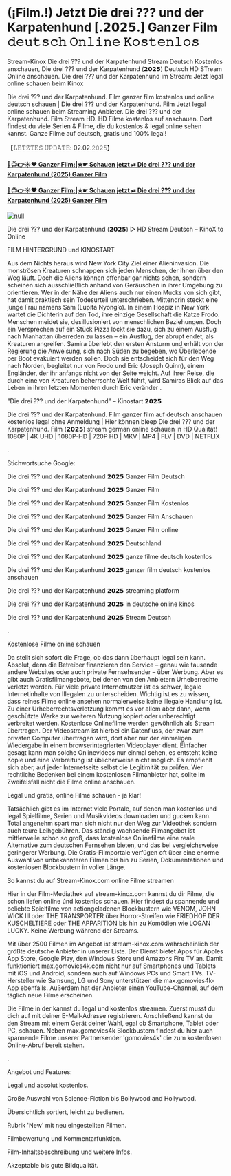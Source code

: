 # (¡Film.!) Jetzt Die drei ??? und der Karpatenhund [.𝟮𝟬𝟮𝟱.] Ganzer Film 𝚍𝚎𝚞𝚝𝚜𝚌𝚑 𝙾𝚗𝚕𝚒𝚗𝚎 𝙺𝚘𝚜𝚝𝚎𝚗𝚕𝚘𝚜

Stream-Kinox Die drei ??? und der Karpatenhund Stream Deutsch Kostenlos anschauen, Die drei ??? und der Karpatenhund (𝟮𝟬𝟮𝟱) Deutsch HD STream Online anschauen. Die drei ??? und der Karpatenhund im Stream: Jetzt legal online schauen beim Kinox

Die drei ??? und der Karpatenhund. Film ganzer film kostenlos und online deutsch schauen | Die drei ??? und der Karpatenhund. Film Jetzt legal online schauen beim Streaming Anbieter. Die drei ??? und der Karpatenhund. Film Stream HD. HD Filme kostenlos auf anschauen. Dort findest du viele Serien & Filme, die du kostenlos & legal online sehen kannst. Ganze Filme auf deutsch, gratis und 100% legal!

【𝙻𝙴𝚃𝚉𝚃𝙴𝚂 𝚄𝙿𝙳𝙰𝚃𝙴: 02.02.𝟸𝟶𝟸𝟻】

#### [🔴📺👉☀️♥ Ganzer Film:|✮☛ Schauen jetzt ⏯ Die drei ??? und der Karpatenhund (2025) Ganzer Film](https://t.co/vx0pIcAWNS)

#### [🔴📺👉☀️♥ Ganzer Film:|✮☛ Schauen jetzt ⏯ Die drei ??? und der Karpatenhund (2025) Ganzer Film](https://t.co/vx0pIcAWNS)

[![null](https://static.wixstatic.com/media/855a25_043b5abeb4ae4d35ac003198e7fe56ed~mv2.gif)](https://t.co/vx0pIcAWNS)

Die drei ??? und der Karpatenhund (𝟮𝟬𝟮𝟱) ▷ HD Stream Deutsch – KinoX to Online

FILM HINTERGRUND und KINOSTART

Aus dem Nichts heraus wird New York City Ziel einer Alieninvasion. Die monströsen Kreaturen schnappen sich jeden Menschen, der ihnen über den Weg läuft. Doch die Aliens können offenbar gar nichts sehen, sondern scheinen sich ausschließlich anhand von Geräuschen in ihrer Umgebung zu orientieren. Wer in der Nähe der Aliens auch nur einen Mucks von sich gibt, hat damit praktisch sein Todesurteil unterschrieben. Mittendrin steckt eine junge Frau namens Sam (Lupita Nyong’o). In einem Hospiz in New York wartet die Dichterin auf den Tod, ihre einzige Gesellschaft die Katze Frodo. Menschen meidet sie, desillusioniert von menschlichen Beziehungen. Doch ein Versprechen auf ein Stück Pizza lockt sie dazu, sich zu einem Ausflug nach Manhattan überreden zu lassen – ein Ausflug, der abrupt endet, als Kreaturen angreifen. Samira überlebt den ersten Ansturm und erhält von der Regierung die Anweisung, sich nach Süden zu begeben, wo Überlebende per Boot evakuiert werden sollen. Doch sie entscheidet sich für den Weg nach Norden, begleitet nur von Frodo und Eric (Joseph Quinn), einem Engländer, der ihr anfangs nicht von der Seite weicht. Auf ihrer Reise, die durch eine von Kreaturen beherrschte Welt führt, wird Samiras Blick auf das Leben in ihren letzten Momenten durch Eric veränder .

"Die drei ??? und der Karpatenhund" – Kinostart 𝟮𝟬𝟮𝟱

Die drei ??? und der Karpatenhund. Film ganzer film auf deutsch anschauen kostenlos legal ohne Anmeldung | Hier können bleep Die drei ??? und der Karpatenhund. Film (𝟮𝟬𝟮𝟱) stream german online schauen in HD Qualität! 1080P | 4K UHD | 1080P-HD | 720P HD | MKV | MP4 | FLV | DVD | NETFLIX

.

Stichwortsuche Google:

Die drei ??? und der Karpatenhund 𝟮𝟬𝟮𝟱 Ganzer Film Deutsch

Die drei ??? und der Karpatenhund 𝟮𝟬𝟮𝟱 Ganzer Film

Die drei ??? und der Karpatenhund 𝟮𝟬𝟮𝟱 Ganzer Film Kostenlos

Die drei ??? und der Karpatenhund 𝟮𝟬𝟮𝟱 Ganzer Film Anschauen

Die drei ??? und der Karpatenhund 𝟮𝟬𝟮𝟱 Ganzer Film online

Die drei ??? und der Karpatenhund 𝟮𝟬𝟮𝟱 Deutschland

Die drei ??? und der Karpatenhund 𝟮𝟬𝟮𝟱 ganze filme deutsch kostenlos

Die drei ??? und der Karpatenhund 𝟮𝟬𝟮𝟱 ganzer film deutsch kostenlos anschauen

Die drei ??? und der Karpatenhund 𝟮𝟬𝟮𝟱 streaming platform

Die drei ??? und der Karpatenhund 𝟮𝟬𝟮𝟱 in deutsche online kinos

Die drei ??? und der Karpatenhund 𝟮𝟬𝟮𝟱 Stream Deutsch

.

Kostenlose Filme online schauen

Da stellt sich sofort die Frage, ob das dann überhaupt legal sein kann. Absolut, denn die Betreiber finanzieren den Service – genau wie tausende andere Websites oder auch private Fernsehsender – über Werbung. Aber es gibt auch Gratisfilmangebote, bei denen von den Anbietern Urheberrechte verletzt werden. Für viele private Internetnutzer ist es schwer, legale Internetinhalte von Illegalen zu unterscheiden. Wichtig ist es zu wissen, dass reines Filme online ansehen normalerweise keine illegale Handlung ist. Zu einer Urheberrechtsverletzung kommt es vor allem aber dann, wenn geschützte Werke zur weiteren Nutzung kopiert oder unberechtigt verbreitet werden. Kostenlose Onlinefilme werden gewöhnlich als Stream übertragen. Der Videostream ist hierbei ein Datenfluss, der zwar zum privaten Computer übertragen wird, dort aber nur der einmaligen Wiedergabe in einem browserintegrierten Videoplayer dient. Einfacher gesagt kann man solche Onlinevideos nur einmal sehen, es entsteht keine Kopie und eine Verbreitung ist üblicherweise nicht möglich. Es empfiehlt sich aber, auf jeder Internetseite selbst die Legitimität zu prüfen. Wer rechtliche Bedenken bei einem kostenlosen Filmanbieter hat, sollte im Zweifelsfall nicht die Filme online anschauen.

Legal und gratis, online Filme schauen - ja klar!

Tatsächlich gibt es im Internet viele Portale, auf denen man kostenlos und legal Spielfilme, Serien und Musikvideos downloaden und gucken kann. Total angenehm spart man sich nicht nur den Weg zur Videothek sondern auch teure Leihgebühren. Das ständig wachsende Filmangebot ist mittlerweile schon so groß, dass kostenlose Onlinefilme eine reale Alternative zum deutschen Fernsehen bieten, und das bei vergleichsweise geringerer Werbung. Die Gratis-Filmportale verfügen oft über eine enorme Auswahl von unbekannteren Filmen bis hin zu Serien, Dokumentationen und kostenlosen Blockbustern in voller Länge.

So kannst du auf Stream-Kinox.com online Filme streamen

Hier in der Film-Mediathek auf stream-kinox.com kannst du dir Filme, die schon liefen online únd kostenlos schauen. Hier findest du spannende und beliebte Spielfilme von actiongeladenen Blockbustern wie VENOM, JOHN WICK III oder THE TRANSPORTER über Horror-Streifen wie FRIEDHOF DER KUSCHELTIERE oder THE APPARITION bis hin zu Komödien wie LOGAN LUCKY. Keine Werbung während der Streams.

Mit über 2500 Filmen im Angebot ist stream-kinox.com wahrscheinlich der größte deutsche Anbieter in unserer Liste. Der Dienst bietet Apps für Apples App Store, Google Play, den Windows Store und Amazons Fire TV an. Damit funktioniert max.gomovies4k.com nicht nur auf Smartphones und Tablets mit iOS und Android, sondern auch auf Windows PCs und Smart TVs. TV-Hersteller wie Samsung, LG und Sony unterstützen die max.gomovies4k-App ebenfalls. Außerdem hat der Anbieter einen YouTube-Channel, auf dem täglich neue Filme erscheinen.

Die Filme in der kannst du legal und kostenlos streamen. Zuerst musst du dich auf mit deiner E-Mail-Adresse registrieren. Anschließend kannst du den Stream mit einem Gerät deiner Wahl, egal ob Smartphone, Tablet oder PC, schauen. Neben max.gomovies4k Blockbustern findest du hier auch spannende Filme unserer Partnersender 'gomovies4k' die zum kostenlosen Online-Abruf bereit stehen.

.

Angebot und Features:

Legal und absolut kostenlos.

Große Auswahl von Science-Fiction bis Bollywood and Hollywood.

Übersichtlich sortiert, leicht zu bedienen.

Rubrik 'New' mit neu eingestellten Filmen.

Filmbewertung und Kommentarfunktion.

Film-Inhaltsbeschreibung und weitere Infos.

Akzeptable bis gute Bildqualität.
